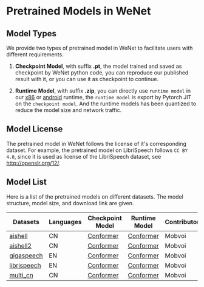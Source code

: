 # Pretrained Models in WeNet

## Model Types
We provide two types of pretrained model in WeNet to facilitate users with different requirements.

1. **Checkpoint Model**, with suffix **.pt**, the model trained and saved as checkpoint by WeNet python code, you can reproduce our published result with it, or you can use it as checkpoint to continue.

2. **Runtime Model**, with suffix **.zip**, you can directly use `runtime model` in our [x86](https://github.com/wenet-e2e/wenet/tree/main/runtime/server/x86) or [android](https://github.com/wenet-e2e/wenet/tree/main/runtime/device/android/wenet) runtime, the `runtime model` is export by Pytorch JIT on the `checkpoint model`. And the runtime models has been quantized to reduce the model size and network traffic.

## Model License

The pretrained model in WeNet follows the license of it's corresponding dataset.
For example, the pretrained model on LibriSpeech follows `CC BY 4.0`, since it is used as license of the LibriSpeech dataset, see http://openslr.org/12/.

## Model List

Here is a list of the pretrained models on different datasets. The model structure, model size, and download link are given.

| Datasets  | Languages     | Checkpoint Model  | Runtime Model     | Contributor |
|---    |---    |---    |---    |---    |
| [aishell](../examples/aishell/s0/README.md)   | CN    | [Conformer](https://wenet-1256283475.cos.ap-shanghai.myqcloud.com/models/aishell/20210601_u2%2B%2B_conformer_exp.tar.gz)  | [Conformer](https://wenet-1256283475.cos.ap-shanghai.myqcloud.com/models/aishell/20210601_u2%2B%2B_conformer_libtorch.tar.gz)     | Mobvoi |
| [aishell2](../examples/aishell2/s0/README.md)     | CN    | [Conformer](https://wenet-1256283475.cos.ap-shanghai.myqcloud.com/models/aishell2/20210618_u2pp_conformer_exp.tar.gz)     | [Conformer](https://wenet-1256283475.cos.ap-shanghai.myqcloud.com/models/aishell2/20210618_u2pp_conformer_libtorch.tar.gz)    | Mobvoi |
| [gigaspeech](../examples/gigaspeech/s0/README.md)     | EN    | [Conformer](https://wenet-1256283475.cos.ap-shanghai.myqcloud.com/models/gigaspeech/20210728_u2pp_conformer_exp.tar.gz)   | [Conformer](https://wenet-1256283475.cos.ap-shanghai.myqcloud.com/models/gigaspeech/20210728_u2pp_conformer_libtorch.tar.gz)  | Mobvoi |
| [librispeech](../examples/librispeech/s0/README.md)   | EN    | [Conformer](https://wenet-1256283475.cos.ap-shanghai.myqcloud.com/models/librispeech/20210610_u2pp_conformer_exp.tar.gz)  | [Conformer](https://wenet-1256283475.cos.ap-shanghai.myqcloud.com/models/librispeech/20210610_u2pp_conformer_libtorch.tar.gz)     | Mobvoi |
| [multi_cn](../examples/multi_cn/s0/README.md)     | CN    | [Conformer](https://wenet-1256283475.cos.ap-shanghai.myqcloud.com/models/multi_cn/20210815_unified_conformer_exp.tar.gz)  | [Conformer](https://wenet-1256283475.cos.ap-shanghai.myqcloud.com/models/multi_cn/20210815_unified_conformer_libtorch.tar.gz)     | Mobvoi |
